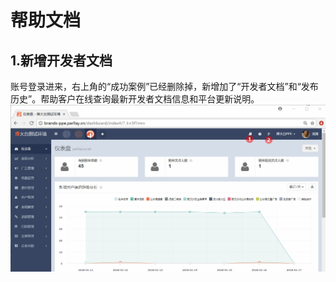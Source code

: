 # 帮助文档

## 1.新增开发者文档

账号登录进来，右上角的“成功案例”已经删除掉，新增加了“开发者文档”和“发布历史”。帮助客户在线查询最新开发者文档信息和平台更新说明。![](/assets/380124772163845103.jpg)

